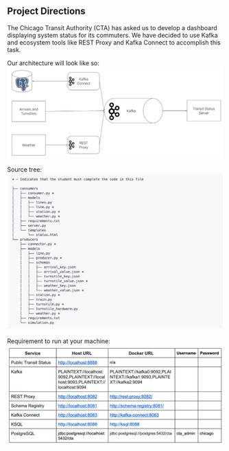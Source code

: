 ## Project Directions
The Chicago Transit Authority (CTA) has asked us to develop a dashboard displaying system status for its commuters. We have decided to use Kafka and ecosystem tools like REST Proxy and Kafka Connect to accomplish this task.

Our architecture will look like so:
![Alt text](./image/schema.png)

Source tree:
![folder tree](./image/folder_tree.png)

Requirement to run at your machine:
![requirement](./image/run.png)